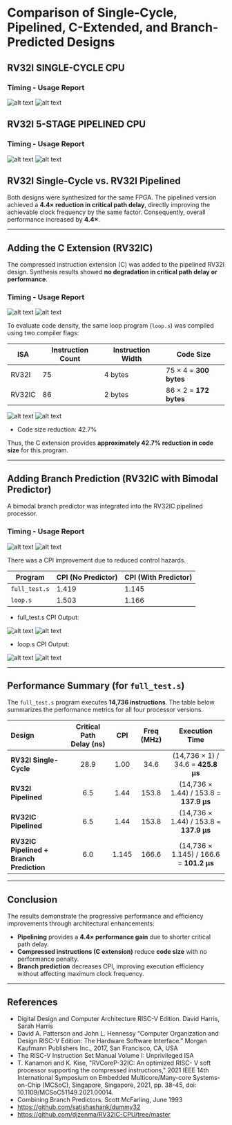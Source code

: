 # Comparison of Single-Cycle, Pipelined, C-Extended, and Branch-Predicted Designs

## RV32I SINGLE-CYCLE CPU
### Timing - Usage Report
![alt text](./ss/single_cycle_timing.PNG)
![alt text](./ss/single_cycle_util.PNG)

## RV32I 5-STAGE PIPELINED CPU
### Timing - Usage Report
![alt text](./ss/rv32i_pipelined_timing.PNG)
![alt text](./ss/rv32i_pipelined_util.PNG)

## RV32I Single-Cycle vs. RV32I Pipelined

Both designs were synthesized for the same FPGA. The pipelined version achieved a **4.4× reduction in critical path delay**, directly improving the achievable clock frequency by the same factor. Consequently, overall performance increased by **4.4×**.

---

## Adding the C Extension (RV32IC)

The compressed instruction extension (C) was added to the pipelined RV32I design. Synthesis results showed **no degradation in critical path delay or performance**. 

### Timing - Usage Report
![alt text](./ss/rv32ic_pipelined_timing.PNG)
![alt text](./ss/rv32ic_pipelined_util.PNG)

To evaluate code density, the same loop program (`loop.s`) was compiled using two compiler flags:

| ISA | Instruction Count | Instruction Width | Code Size |
|------|--------------------|------------------|------------|
| RV32I  | 75 | 4 bytes | 75 × 4 = **300 bytes** |
| RV32IC | 86 | 2 bytes | 86 × 2 = **172 bytes** |

![alt text](./ss/rv32i_code_size_loop.png)
![alt text](./ss/rv32ic_code_size_loop.png)

- Code size reduction: 42.7%


Thus, the C extension provides **approximately 42.7% reduction in code size** for this program.

---

## Adding Branch Prediction (RV32IC with Bimodal Predictor)

A bimodal branch predictor was integrated into the RV32IC pipelined processor.

### Timing - Usage Report
![alt text](./ss/rv32ic_pipelined_pd_timing.PNG)
![alt text](./ss/rv32ic_pipelined_pd_util.PNG)  

There was a  CPI improvement due to reduced control hazards.

| Program | CPI (No Predictor) | CPI (With Predictor) |
|----------|--------------------|----------------------|
| `full_test.s` | 1.419 | 1.145 |
| `loop.s` | 1.503 | 1.166 |

- full_test.s CPI Output:

![alt text](./ss/rv32ic-i_no_bp.png)
![alt text](./ss/rv32ic-i_no_bp.png)

- loop.s CPI Output:

![alt text](./ss/loop_test_no_bp.png)
![alt text](./ss/loop_test_bp.png)

---

## Performance Summary (for `full_test.s`)

The `full_test.s` program executes **14,736 instructions**. The table below summarizes the performance metrics for all four processor versions.

| Design | Critical Path Delay (ns) | CPI | Freq (MHz) | Execution Time |
|:--|:--:|:--:|:--:|:--:|
| **RV32I Single-Cycle** | 28.9 | 1.00 | 34.6 | (14,736 × 1) / 34.6 = **425.8 µs** |
| **RV32I Pipelined** | 6.5 | 1.44 | 153.8 | (14,736 × 1.44) / 153.8 = **137.9 µs** |
| **RV32IC Pipelined** | 6.5 | 1.44 | 153.8 | (14,736 × 1.44) / 153.8 = **137.9 µs** |
| **RV32IC Pipelined + Branch Prediction** | 6.0 | 1.145 | 166.6 | (14,736 × 1.145) / 166.6 = **101.2 µs** |

---

## Conclusion

The results demonstrate the progressive performance and efficiency improvements through architectural enhancements:

- **Pipelining** provides a **4.4× performance gain** due to shorter critical path delay.  
- **Compressed instructions (C extension)** reduce **code size** with no performance penalty.  
- **Branch prediction** decreases CPI, improving execution efficiency without affecting maximum clock frequency.

---

## References
- Digital Design and Computer Architecture RISC-V Edition. David Harris, Sarah Harris
- David A. Patterson and John L. Hennessy “Computer Organization and Design RISC-V Edition: The Hardware Software Interface.” Morgan Kaufmann Publishers Inc., 2017, San Francisco, CA, USA
- The RISC-V Instruction Set Manual Volume I: Unprivileged ISA
- T. Kanamori and K. Kise, "RVCoreP-32IC: An optimized RISC- V soft processor supporting the compressed instructions," 2021 IEEE 14th International Symposium on Embedded Multicore/Many-core Systems-on-Chip (MCSoC), Singapore, Singapore, 2021, pp. 38-45, doi: 10.1109/MCSoC51149.2021.00014.
- Combining Branch Predictors. Scott McFarling, June 1993
- https://github.com/satishashank/dummy32
- https://github.com/djzenma/RV32IC-CPU/tree/master


